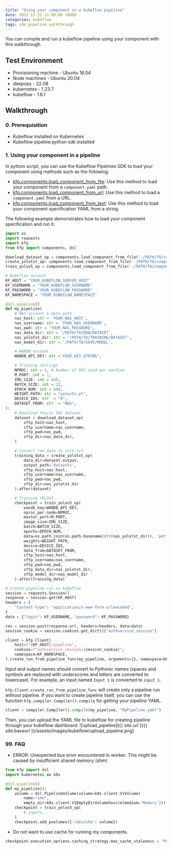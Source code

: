 ```yaml
---
title: "Using your component in a kubeflow pipeline"
date: 2022-12-22 21:00:00 +0900
categories: kubeflow
tags: sdk pipeline walkthrough
---
```

You can complie and run a kubeflow pipeline using your component with this walkthrough.

## Test Environment

* Provisioning machine - Ubuntu 18.04
* Node machines - Ubuntu 20.04
* deepops - 22.08
* kubernetes - 1.23.7
* kubeflow - 1.6.1

## Walkthrough

### 0. Prerequisition
* Kubeflow installed on Kubernetes
* Kubeflow pipeline python sdk installed

### 1. Using your component in a pipeline
In python script, you can use the Kubeflow Pipelines SDK to load your component using methods such as the following:
* [kfp.components.load_component_from_file](https://kubeflow-pipelines.readthedocs.io/en/stable/source/kfp.components.html#kfp.components.load_component_from_file): Use this method to load your component from a `component.yaml` path.
* [kfp.components.load_component_from_url](https://kubeflow-pipelines.readthedocs.io/en/stable/source/kfp.components.html#kfp.components.load_component_from_url): Use this method to load a `component.yaml` from a URL.
* [kfp.components.load_component_from_text](https://kubeflow-pipelines.readthedocs.io/en/stable/source/kfp.components.html#kfp.components.load_component_from_text): Use this method to load your component specification YAML from a string. 

The following example demonstrates how to load your component specification and run it.
```python
import os
import requests
import kfp
from kfp import components, dsl

download_dataset_op = components.load_component_from_file('./PATH/TO/component.yaml')
create_yolotxt_op= components.load_component_from_file('./PATH/TO/component.yaml')
train_yolov5_op = components.load_component_from_file('./PATH/TO/component.yaml')

# Kubeflow account
KF_HOST = "YOUR_KUBEFLOW_SERVER_HOST"
KF_USERNAME = "YOUR_KUBEFLOW_USERNAME"
KF_PASSWORD = "YOUR_KUBEFLOW_PASSWORD"
KF_NAMESPACE = "YOUR_KUBEFLOW_NAMESPACE"

@dsl.pipeline()
def my_pipeline(
    # NAS account & data path
    nas_host: str = 'YOUR_NAS_HOST',
    nas_username: str = 'YOUR_NAS_USERNAME',
    nas_pwd: str = 'YOUR_NAS_PASSWORD',
    nas_data_dir: str = '/PATH/TO/RAW/DATASET',
    nas_yolotxt_dir: str = '/PATH/TO/TRAINING/DATASET',
    nas_model_dir: str = '/PATH/TO/SAVE/MODEL',

    # WANDB account
    WANDB_API_KEY: str ='YOUR_KEY_STRING',

    # Training settings
    NPROC: int = 1, # Number of GPU used per machine
    M_PORT: int = 1,
    IMG_SIZE: int = 640,
    BATCH_SIZE: int = 32,
    EPOCH_NUM: int = 600,
    WEIGHT_PATH: str = "yolov5s.pt",
    DEVICE_IDS: str  = "0",
    DATASET_FROM: str  = "NAS",
):
    # Download Pascal VOC dataset
    dataset = download_dataset_op(
        sftp_host=nas_host,
        sftp_username=nas_username,
        sftp_pwd=nas_pwd,
        sftp_dir=nas_data_dir,
    )

    # Convert raw data to yolo txt
    training_data = create_yolotxt_op(
        data_dir=dataset.output,
        output_path='datasets',
        sftp_host=nas_host,
        sftp_username=nas_username,
        sftp_pwd=nas_pwd,
        sftp_dir=nas_yolotxt_dir
    ).after(dataset)

    # Training YOLOv5
    checkpoint = train_yolov5_op(
        wandb_key=WANDB_API_KEY,
        nproc_per_node=NPROC,
        master_port=M_PORT,
        image_size=IMG_SIZE, 
        batch=BATCH_SIZE,
        epochs=EPOCH_NUM,
        data=os.path.join(os.path.basename(str(nas_yolotxt_dir)), 'petfins_v3.yaml'), 
        weights=WEIGHT_PATH, 
        device=DEVICE_IDS, 
        data_from=DATASET_FROM,
        sftp_host=nas_host,
        sftp_username=nas_username,
        sftp_pwd=nas_pwd,
        sftp_data_dir=nas_yolotxt_dir,
        sftp_model_dir=nas_model_dir
    ).after(training_data)

# Create pipeline run on kubeflow
session = requests.Session()
response = session.get(KF_HOST)
headers = {
    "Content-Type": "application/x-www-form-urlencoded",
}
data = {"login": KF_USERNAME, "password": KF_PASSWORD}

res = session.post(response.url, headers=headers, data=data)
session_cookie = session.cookies.get_dict()["authservice_session"]

client = kfp.Client(
    host=f"{KF_HOST}/pipeline",
    cookies=f"authservice_session={session_cookie}",
    namespace=KF_NAMESPACE,
).create_run_from_pipeline_func(my_pipeline, arguments={}, namespace=KF_NAMESPACE)
```

Input and output names should convert to Pythonic names (spaces and symbols are replaced with underscores and letters are converted to lowercase). For example, an input named `Input 1` is converted to `input_1`.

`kfp.Client.create_run_from_pipeline_func` will create only a pipeline run without pipeline. If you want to create pipeline itself, you can use the function `kfp.compiler.Compiler().compile` for getting your pipeline YAML.  
```python
client = compiler.Compiler().compile(my_pipeline, "MyPipeline.yaml")
```

Then, you can upload the YAML file to kubeflow for creating pipeline through your kubeflow dashboard.
![upload_pipeline]({{ site.url }}{{ site.baseurl }}/assets/images/kubeflow/upload_pipeline.png)

### 99. FAQ

* ERROR: Unexpected bus error encountered in worker. This might be caused by insufficient shared memory (shm)

```python
from kfp import dsl
import kubernetes as k8s

@dsl.pipeline()
def my_pipeline():
    volume = dsl.PipelineVolume(volume=k8s.client.V1Volume(
        name="shm",
        empty_dir=k8s.client.V1EmptyDirVolumeSource(medium='Memory')))
    checkpoint = train_yolov5_op(
        # inputs...
    )
    checkpoint.add_pvolumes({'/dev/shm': volume})
```

* Do not want to use cache for running my components.

```python
checkpoint.execution_options.caching_strategy.max_cache_staleness = "P0D"
```
